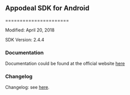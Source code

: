 ## Appodeal SDK for Android
======================

Modified: April 20, 2018

SDK Version: 2.4.4

### Documentation
Documentation could be found at the official website [here]

### Changelog
Changelog: see [here](https://github.com/vasgit/testapp/blob/master/app/libs/changelog.txt).

[here]: https://www.appodeal.com/sdk/documentation?framework=1&full=1&platform=1
